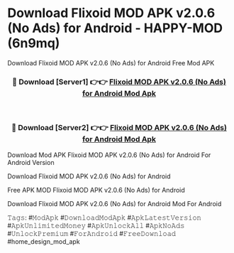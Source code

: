 # Download Flixoid MOD APK v2.0.6 (No Ads) for Android - HAPPY-MOD (6n9mq)
Download Flixoid MOD APK v2.0.6 (No Ads) for Android Free Mod APK

<div align="center">
<h3>🔴 Download [Server1] 👉👉 <a href="https://apkcomod.com?title=Flixoid_MOD_APK_v2.0.6_(No_Ads)_for_Android">Flixoid MOD APK v2.0.6 (No Ads) for Android Mod Apk</a></h3><br>

<h3>🔴 Download [Server2] 👉👉 <a href="https://apkcomod.com?title=Flixoid_MOD_APK_v2.0.6_(No_Ads)_for_Android">Flixoid MOD APK v2.0.6 (No Ads) for Android Mod Apk</a></h3>
</div>


Download Mod APK Flixoid MOD APK v2.0.6 (No Ads) for Android For Android Version

Download Flixoid MOD APK v2.0.6 (No Ads) for Android 

Free APK MOD Flixoid MOD APK v2.0.6 (No Ads) for Android 

Download Flixoid MOD APK v2.0.6 (No Ads) for Android Mod For Android

𝚃𝚊𝚐𝚜: #𝙼𝚘𝚍𝙰𝚙𝚔 #𝙳𝚘𝚠𝚗𝚕𝚘𝚊𝚍𝙼𝚘𝚍𝙰𝚙𝚔 #𝙰𝚙𝚔𝙻𝚊𝚝𝚎𝚜𝚝𝚅𝚎𝚛𝚜𝚒𝚘𝚗 #𝙰𝚙𝚔𝚄𝚗𝚕𝚒𝚖𝚒𝚝𝚎𝚍𝙼𝚘𝚗𝚎𝚢 #𝙰𝚙𝚔𝚄𝚗𝚕𝚘𝚌𝚔𝙰𝚕𝚕 #𝙰𝚙𝚔𝙽𝚘𝙰𝚍𝚜 #𝚄𝚗𝚕𝚘𝚌𝚔𝙿𝚛𝚎𝚖𝚒𝚞𝚖 #𝙵𝚘𝚛𝙰𝚗𝚍𝚛𝚘𝚒𝚍 #𝙵𝚛𝚎𝚎𝙳𝚘𝚠𝚗𝚕𝚘𝚊𝚍 #home_design_mod_apk